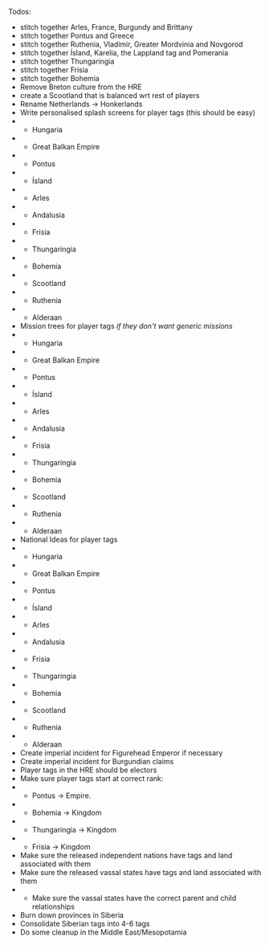 Todos:
- stitch together Arles, France, Burgundy and Brittany
- stitch together Pontus and Greece
- stitch together Ruthenia, Vladimir, Greater Mordvinia and Novgorod
- stitch together Ísland, Karelia, the Lappland tag and Pomerania
- stitch together Thungaringia
- stitch together Frisia
- stitch together Bohemia
- Remove Breton culture from the HRE
- create a Scootland that is balanced wrt rest of players
- Rename Netherlands -> Honkerlands
- Write personalised splash screens for player tags (this should be easy)
-  - Hungaria
-  - Great Balkan Empire
-  - Pontus
-  - Ísland
-  - Arles
-  - Andalusia
-  - Frisia
-  - Thungaringia
-  - Bohemia
-  - Scootland
-  - Ruthenia
-  - Alderaan
- Mission trees for player tags _if they don't want generic missions_
-  - Hungaria
-  - Great Balkan Empire
-  - Pontus
-  - Ísland
-  - Arles
-  - Andalusia
-  - Frisia
-  - Thungaringia
-  - Bohemia
-  - Scootland
-  - Ruthenia
-  - Alderaan
-  National Ideas for player tags
-  - Hungaria
-  - Great Balkan Empire
-  - Pontus
-  - Ísland
-  - Arles
-  - Andalusia
-  - Frisia
-  - Thungaringia
-  - Bohemia
-  - Scootland
-  - Ruthenia
-  - Alderaan
- Create imperial incident for Figurehead Emperor if necessary
- Create imperial incident for Burgundian claims
- Player tags in the HRE should be electors
- Make sure player tags start at correct rank:
- - Pontus -> Empire.
- - Bohemia -> Kingdom
- - Thungaringia -> Kingdom
- - Frisia -> Kingdom
- Make sure the released independent nations have tags and land associated with them
- Make sure the released vassal states have tags and land associated with them
- - Make sure the vassal states have the correct parent and child relationships
- Burn down provinces in Siberia
- Consolidate Siberian tags into 4-6 tags
- Do some cleanup in the Middle East/Mesopotamia
